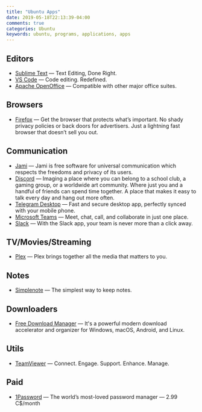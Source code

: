 ```yaml
---
title: "Ubuntu Apps"
date: 2019-05-18T22:13:39-04:00
comments: true
categories: Ubuntu
keywords: ubuntu, programs, applications, apps
---
```


## Editors
* [Sublime Text](https://www.sublimetext.com/) — Text Editing, Done Right.
* [VS Code](https://code.visualstudio.com/) — Code editing. Redefined.
* [Apache OpenOffice](https://www.openoffice.org/) — Compatible with other major office suites.

## Browsers
* [Firefox](http://www.mozilla.org/en-US/firefox/new/) — Get the browser that protects what’s important. No shady privacy policies or back doors for advertisers. Just a lightning fast browser that doesn’t sell you out.

## Communication
* [Jami](https://jami.net/) — Jami is free software for universal communication which respects the freedoms and privacy of its users.
* [Discord](https://discord.com/) — Imaging a place where you can belong to a school club, a gaming group, or a worldwide art community. Where just you and a handful of friends can spend time together. A place that makes it easy to talk every day and hang out more often.
* [Telegram Desktop](https://desktop.telegram.org/) — Fast and secure desktop app, perfectly synced with your mobile phone.
* [Microsoft Teams](https://www.microsoft.com/en-ca/microsoft-365/microsoft-teams/group-chat-software) — Meet, chat, call, and collaborate in just one place.
* [Slack](https://slack.com) — With the Slack app, your team is never more than a click away.

## TV/Movies/Streaming
* [Plex](https://www.plex.tv/) — Plex brings together all the media that matters to you.

## Notes
* [Simplenote](https://simplenote.com/) — The simplest way to keep notes.

## Downloaders
* [Free Download Manager](http://freedownloadmanager.org) — It's a powerful modern download accelerator and organizer for Windows, macOS, Android, and Linux.

## Utils
* [TeamViewer](https://www.teamviewer.com/en-us/) — Connect. Engage. Support. Enhance. Manage.

## Paid
* [1Password](https://1password.com/) — The world’s most-loved password manager — 2.99 C$/month
